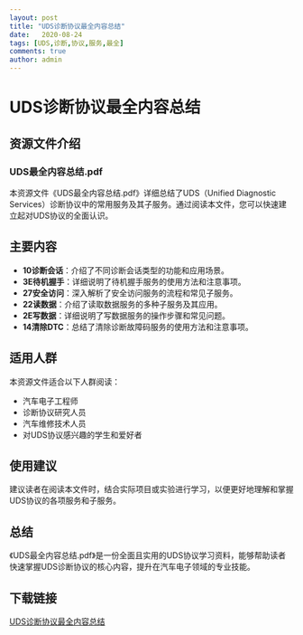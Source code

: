 ```yaml
---
layout: post
title: "UDS诊断协议最全内容总结"
date:   2020-08-24
tags: [UDS,诊断,协议,服务,最全]
comments: true
author: admin
---
```

# UDS诊断协议最全内容总结

## 资源文件介绍

### UDS最全内容总结.pdf

本资源文件《UDS最全内容总结.pdf》详细总结了UDS（Unified Diagnostic Services）诊断协议中的常用服务及其子服务。通过阅读本文件，您可以快速建立起对UDS协议的全面认识。

## 主要内容

- **10诊断会话**：介绍了不同诊断会话类型的功能和应用场景。
- **3E待机握手**：详细说明了待机握手服务的使用方法和注意事项。
- **27安全访问**：深入解析了安全访问服务的流程和常见子服务。
- **22读数据**：介绍了读取数据服务的多种子服务及其应用。
- **2E写数据**：详细说明了写数据服务的操作步骤和常见问题。
- **14清除DTC**：总结了清除诊断故障码服务的使用方法和注意事项。

## 适用人群

本资源文件适合以下人群阅读：

- 汽车电子工程师
- 诊断协议研究人员
- 汽车维修技术人员
- 对UDS协议感兴趣的学生和爱好者

## 使用建议

建议读者在阅读本文件时，结合实际项目或实验进行学习，以便更好地理解和掌握UDS协议的各项服务和子服务。

## 总结

《UDS最全内容总结.pdf》是一份全面且实用的UDS协议学习资料，能够帮助读者快速掌握UDS诊断协议的核心内容，提升在汽车电子领域的专业技能。

## 下载链接

[UDS诊断协议最全内容总结](https://pan.quark.cn/s/e0f93981ec16)